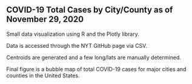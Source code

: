 ## COVID-19 Total Cases by City/County as of November 29, 2020

Small data visualization using R and the Plotly library.

Data is accessed through the NYT GitHub page via CSV.

Centroids are generated and a few long/lats are manually determined.

Final figure is a bubble map of total COVID-19 cases for major cities and counties in the United States.
